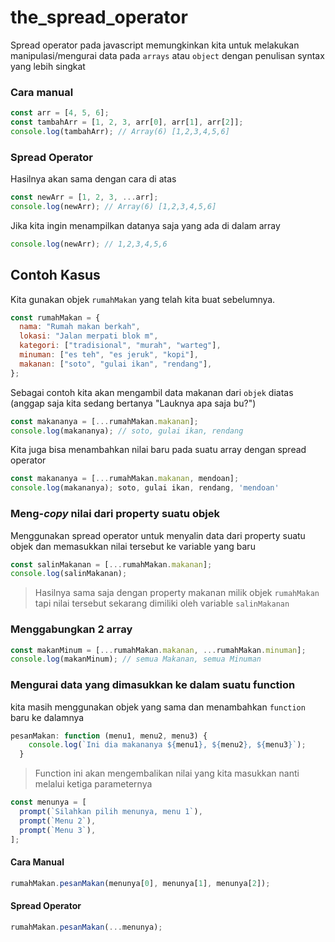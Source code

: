 # the_spread_operator

Spread operator pada javascript memungkinkan kita untuk melakukan manipulasi/mengurai data pada `arrays` atau `object` dengan penulisan syntax yang lebih singkat

### Cara manual

```javascript
const arr = [4, 5, 6];
const tambahArr = [1, 2, 3, arr[0], arr[1], arr[2]];
console.log(tambahArr); // Array(6) [1,2,3,4,5,6]
```

### Spread Operator

Hasilnya akan sama dengan cara di atas

```javascript
const newArr = [1, 2, 3, ...arr];
console.log(newArr); // Array(6) [1,2,3,4,5,6]
```

Jika kita ingin menampilkan datanya saja yang ada di dalam array

```javascript
console.log(newArr); // 1,2,3,4,5,6
```

## Contoh Kasus

Kita gunakan objek `rumahMakan` yang telah kita buat sebelumnya.

```javascript
const rumahMakan = {
  nama: "Rumah makan berkah",
  lokasi: "Jalan merpati blok m",
  kategori: ["tradisional", "murah", "warteg"],
  minuman: ["es teh", "es jeruk", "kopi"],
  makanan: ["soto", "gulai ikan", "rendang"],
};
```

Sebagai contoh kita akan mengambil data makanan dari `objek` diatas (anggap saja kita sedang bertanya "Lauknya apa saja bu?")

```javascript
const makananya = [...rumahMakan.makanan];
console.log(makananya); // soto, gulai ikan, rendang
```

Kita juga bisa menambahkan nilai baru pada suatu array dengan spread operator

```javascript
const makananya = [...rumahMakan.makanan, mendoan];
console.log(makananya); soto, gulai ikan, rendang, 'mendoan'
```

### Meng-_copy_ nilai dari property suatu objek

Menggunakan spread operator untuk menyalin data dari property suatu objek dan memasukkan nilai tersebut ke variable yang baru

```javascript
const salinMakanan = [...rumahMakan.makanan];
console.log(salinMakanan);
```

> Hasilnya sama saja dengan property makanan milik objek `rumahMakan` tapi nilai tersebut sekarang dimiliki oleh variable `salinMakanan`

### Menggabungkan 2 array

```javascript
const makanMinum = [...rumahMakan.makanan, ...rumahMakan.minuman];
console.log(makanMinum); // semua Makanan, semua Minuman
```

### Mengurai data yang dimasukkan ke dalam suatu function

kita masih menggunakan objek yang sama dan menambahkan `function` baru ke dalamnya

```javascript
pesanMakan: function (menu1, menu2, menu3) {
    console.log(`Ini dia makananya ${menu1}, ${menu2}, ${menu3}`);
  }
```

> Function ini akan mengembalikan nilai yang kita masukkan nanti melalui ketiga parameternya

```javascript
const menunya = [
  prompt(`Silahkan pilih menunya, menu 1`),
  prompt(`Menu 2`),
  prompt(`Menu 3`),
];
```

#### Cara Manual

```javascript
rumahMakan.pesanMakan(menunya[0], menunya[1], menunya[2]);
```

#### Spread Operator

```javascript
rumahMakan.pesanMakan(...menunya);
```
